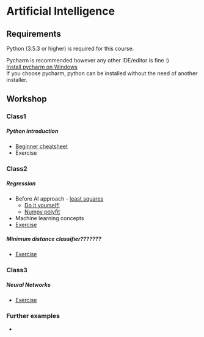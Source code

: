 # Artificial Intelligence

## Requirements

Python (3.5.3 or higher) is required for this course. 

Pycharm is recommended however any other IDE/editor is fine :)  
[Install pycharm on Windows](https://www.jetbrains.com/pycharm/)  
If you choose pycharm, python can be installed without the need of another installer.
## Workshop

### Class1
##### Python introduction

* [Beginner cheatsheet](https://github.com/ehmatthes/pcc/releases/download/v1.0.0/beginners_python_cheat_sheet_pcc.pdf)
* Exercise

### Class2
##### Regression

* Before AI approach - [least squares](https://en.wikipedia.org/wiki/Least_squares)
    * [Do it yourself!](random_2d_dataset.py)
    * [Numpy polyfit](polyfit.py)
* Machine learning concepts
* [Exercise](docs/LEVEL1.md)

##### Minimum distance classifier???????

* [Exercise](docs/LEVEL2.md)

### Class3
##### Neural Networks

* [Exercise](docs/LEVEL5.md)

### Further examples
* 
